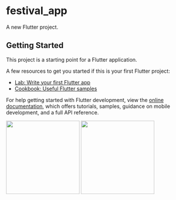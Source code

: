 # festival_app

A new Flutter project.

## Getting Started

This project is a starting point for a Flutter application.

A few resources to get you started if this is your first Flutter project:

- [Lab: Write your first Flutter app](https://docs.flutter.dev/get-started/codelab)
- [Cookbook: Useful Flutter samples](https://docs.flutter.dev/cookbook)

For help getting started with Flutter development, view the
[online documentation](https://docs.flutter.dev/), which offers tutorials,
samples, guidance on mobile development, and a full API reference.
<p>
  <img src="https://github.com/sumitFlutter/Festival_Post_App/assets/153794386/04a612f6-90d4-4760-bc93-cedd46b0a44a"    height="200px",width="200px"  />
   <img src="https://github.com/sumitFlutter/Festival_Post_App/assets/153794386/c9463a0c-8148-4c4e-b98d-a3c67b385120"
height="200px",width="200px"  />


</p>
